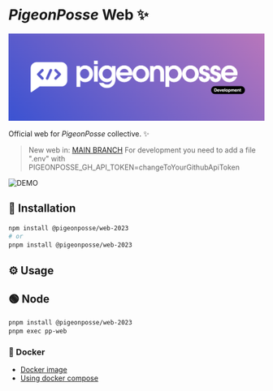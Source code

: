 <!-- PIGEONPOSSE START MARK -->
<!--

██████╗ ██╗ ██████╗ ███████╗ ██████╗ ███╗   ██╗
██╔══██╗██║██╔════╝ ██╔════╝██╔═══██╗████╗  ██║
██████╔╝██║██║  ███╗█████╗  ██║   ██║██╔██╗ ██║
██╔═══╝ ██║██║   ██║██╔══╝  ██║   ██║██║╚██╗██║
██║     ██║╚██████╔╝███████╗╚██████╔╝██║ ╚████║
╚═╝     ╚═╝ ╚═════╝ ╚══════╝ ╚═════╝ ╚═╝  ╚═══╝

██████╗  ██████╗ ███████╗███████╗███████╗
██╔══██╗██╔═══██╗██╔════╝██╔════╝██╔════╝
██████╔╝██║   ██║███████╗███████╗█████╗
██╔═══╝ ██║   ██║╚════██║╚════██║██╔══╝
██║     ╚██████╔╝███████║███████║███████╗
╚═╝      ╚═════╝ ╚══════╝╚══════╝╚══════╝

█████╗█████╗█████╗█████╗█████╗█████╗█████╗█████╗
╚════╝╚════╝╚════╝╚════╝╚════╝╚════╝╚════╝╚════╝

██╗    ██╗███████╗██████╗
██║    ██║██╔════╝██╔══██╗
██║ █╗ ██║█████╗  ██████╔╝
██║███╗██║██╔══╝  ██╔══██╗
╚███╔███╔╝███████╗██████╔╝
 ╚══╝╚══╝ ╚══════╝╚═════╝

VERSION: 0.0.22
AUTHOR: Angelo (https://github.com/angelespejo)
REPOSITORY: https://github.com/pigeonposse/pigeon-web

DEVELOPED BY PIGEONPOSSE 🐦🌈

-->
<!-- PIGEONPOSSE END MARK -->

# _PigeonPosse_ Web ✨

![HEADER](/docs/public/banner.png)

Official web for _PigeonPosse_ collective. ✨

> New web in: [MAIN BRANCH](https://github.com/pigeonposse/pigeon-web/tree/main)
> For development you need to add a file ".env" with PIGEONPOSSE_GH_API_TOKEN=changeToYourGithubApiToken

![DEMO](/docs/public/demo.gif)

## 🔑 Installation

```bash
npm install @pigeonposse/web-2023
# or
pnpm install @pigeonposse/web-2023
```

## ⚙️ Usage

## 🟢 Node

```bash
pnpm install @pigeonposse/web-2023
pnpm exec pp-web
```

### 🐳 Docker

- [Docker image](https://hub.docker.com/r/pigeonposse/pigeon-web)
- [Using docker compose](/docker-compose.yml)
